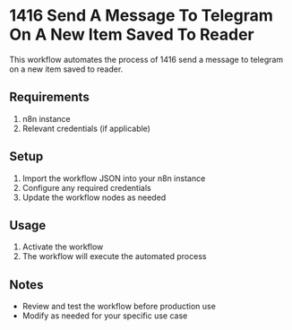 # 1416 Send A Message To Telegram On A New Item Saved To Reader

This workflow automates the process of 1416 send a message to telegram on a new item saved to reader.

## Requirements

1. n8n instance
2. Relevant credentials (if applicable)

## Setup

1. Import the workflow JSON into your n8n instance
2. Configure any required credentials
3. Update the workflow nodes as needed

## Usage

1. Activate the workflow
2. The workflow will execute the automated process

## Notes

- Review and test the workflow before production use
- Modify as needed for your specific use case
